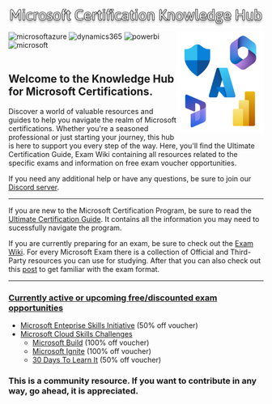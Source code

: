 <br>
<img src="/public/mscertguide.png"  alt="mscertknowledgehub" align="left" /><br>

---

<img src="/src/assets/all.svg" width="170" height="200" alt="mscertified" align="right" /><a target="_blank"><img alt='microsoftazure' src='https://img.shields.io/badge/Azure-100000?style=for-the-badge&logo=microsoftazure&logoColor=white&labelColor=0078D4&color=212221'/></a> <a target="_blank"><img alt='dynamics365' src='https://img.shields.io/badge/D365-100000?style=for-the-badge&logo=dynamics365&logoColor=white&labelColor=0B53CE&color=212221'/></a> <a  target="_blank"><img alt='powerbi' src='https://img.shields.io/badge/Power_Platform-100000?style=for-the-badge&logo=powerbi&logoColor=white&labelColor=F2C811&color=212221'/></a> <a  target="_blank"><img alt='microsoft' src='https://img.shields.io/badge/M365_& SCI-100000?style=for-the-badge&logo=microsoft&logoColor=white&labelColor=5E5E5E&color=212221'/></a>
<br>
<br>

## Welcome to the Knowledge Hub for Microsoft Certifications.<br>

Discover a world of valuable resources and guides to help you navigate the realm of Microsoft certifications. Whether you're a seasoned professional or just starting your journey, this hub is here to support you every step of the way. Here, you'll find the Ultimate Certification Guide, Exam Wiki containing all resources related to the specific exams and information on free exam voucher opportunities. 

If you need any additional help or have any questions, be sure to join our [Discord server](https://discord.gg/microsoft-certification-study-group-676990910176821270).

---
If you are new to the Microsoft Certification Program, be sure to read the [Ultimate Certification Guide](The%20Ultimate%20Certification%20Guide). It contains all the information you may need to sucessfully navigate the program.

If you are currently preparing for an exam, be sure to check out the [Exam Wiki](Exam%20Wiki). For every Microsoft Exam there is a collection of Official and Third-Party resources you can use for studying. After that you can also check out this [post](%20%20%20%20%20%20How%20to%20take%20Microsoft%20Exams.md) to get familiar with the exam format.

---

### [Currently active or upcoming free/discounted exam opportunities](Discounted%20%26%20Free%20Vouchers)

- [Microsoft Enteprise Skills Initiative](Microsoft%20ESI.md) (50% off voucher)
- [Microsoft Cloud Skills Challenges](Cloud%20Skills%20Challenges.md)
  - [Microsoft Build](Cloud%20Skills%20Challenges.md#microsoft-build-100-discount-voucher) (100% off voucher)
  - [Microsoft Ignite](Cloud%20Skills%20Challenges.md#microsoft-ignite-100-discount-voucher) (100% off voucher)
  - [30 Days To Learn It](Cloud%20Skills%20Challenges.md#30-days-to-learn-50-discount-voucher) (50% off voucher)

### This is a community resource. If you want to contribute in any way, go ahead, it is appreciated.
